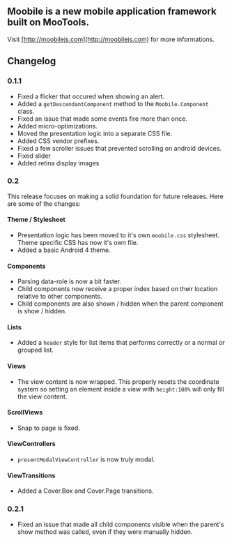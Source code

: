Moobile is a new mobile application framework built on MooTools.
------------------------------------------------

Visit [http://moobilejs.com](http://moobilejs.com) for more informations.

## Changelog

### 0.1.1

- Fixed a flicker that occured when showing an alert.
- Added a `getDescendantComponent` method to the `Moobile.Component` class.
- Fixed an issue that made some events fire more than once.
- Added micro-optimizations.
- Moved the presentation logic into a separate CSS file.
- Added CSS vendor prefixes.
- Fixed a few scroller issues that prevented scrolling on android devices.
- Fixed slider
- Added retina display images

### 0.2

This release focuses on making a solid foundation for future releases. Here are some of the changes:

#### Theme / Stylesheet

 - Presentation logic has been moved to it's own `moobile.css` stylesheet. Theme specific CSS has now it's own file.
 - Added a basic Android 4 theme.

#### Components

 - Parsing data-role is now a bit faster.
 - Child components now receive a proper index based on their location relative to other components.
 - Child components are also shown / hidden when the parent component is show / hidden.

#### Lists

 - Added a `header` style for list items that performs correctly or a normal or grouped list.

#### Views

 - The view content is now wrapped. This properly resets the coordinate system so setting an element inside a view with `height:100%` will only fill the view content.

#### ScrollViews

 - Snap to page is fixed.

#### ViewControllers

 - `presentModalViewController` is now truly modal.

#### ViewTransitions

 - Added a Cover.Box and Cover.Page transitions.

 ### 0.2.1

 - Fixed an issue that made all child components visible when the parent's show method was called, even if they were manually hidden.

